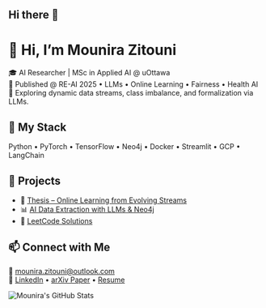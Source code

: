 ## Hi there 👋

<!--
**mouni001/mouni001** is a ✨ _special_ ✨ repository because its `README.md` (this file) appears on your GitHub profile.

Here are some ideas to get you started:

- 🔭 I’m currently working on ...
- 🌱 I’m currently learning ...
- 👯 I’m looking to collaborate on ...
- 🤔 I’m looking for help with ...
- 💬 Ask me about ...
- 📫 How to reach me: ...
- 😄 Pronouns: ...
- ⚡ Fun fact: ...
-->
# 👋 Hi, I’m Mounira Zitouni

🎓 AI Researcher | MSc in Applied AI @ uOttawa  
📜 Published @ RE-AI 2025 • LLMs • Online Learning • Fairness • Health AI  
🧠 Exploring dynamic data streams, class imbalance, and formalization via LLMs.

## 🔧 My Stack
Python • PyTorch • TensorFlow • Neo4j • Docker • Streamlit • GCP • LangChain

## 🚀 Projects
- 🔬 [Thesis – Online Learning from Evolving Streams](https://github.com/mouni001/thesis)
- 📊 [AI Data Extraction with LLMs & Neo4j](https://github.com/mouni001/AI)
- 🧩 [LeetCode Solutions](https://github.com/mouni001/Leetcode)

## 📫 Connect with Me
📧 mounira.zitouni@outlook.com  
🔗 [LinkedIn](https://www.linkedin.com/in/mounira-nihad-zitouni/) • [arXiv Paper](https://arxiv.org/pdf/2411.15898) • [Resume](#)

![Mounira's GitHub Stats](https://github-readme-stats.vercel.app/api?username=mouni001&show_icons=true&theme=dark)
